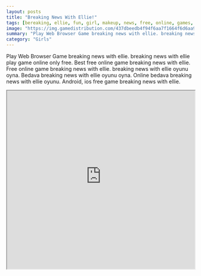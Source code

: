 ```yaml
---
layout: posts
title: "Breaking News With Ellie!"
tags: [bereaking, ellie, fun, girl, makeup, news, free, online, games, oyna, game, free, games, play, play, games]
image: "https://img.gamedistribution.com/437dbeedb4f94f6aa7f1664f6d6aa904.jpg"
summary: "Play Web Browser Game breaking news with ellie. breaking news with ellie play game online only free. Best free online game breaking news with ellie. Free online game breaking news with ellie. breaking news with ellie oyunu oyna. Bedava breaking news with ellie oyunu oyna. Online bedava breaking news with ellie oyunu. Android, ios free game breaking news with ellie."
category: "Girls"
---
```


Play Web Browser Game breaking news with ellie. breaking news with ellie play game online only free. Best free online game breaking news with ellie. Free online game breaking news with ellie. breaking news with ellie oyunu oyna. Bedava breaking news with ellie oyunu oyna. Online bedava breaking news with ellie oyunu. Android, ios free game breaking news with ellie.

<iframe width="100%" height="480px;" src="https://html5.gamedistribution.com/437dbeedb4f94f6aa7f1664f6d6aa904/"></iframe>